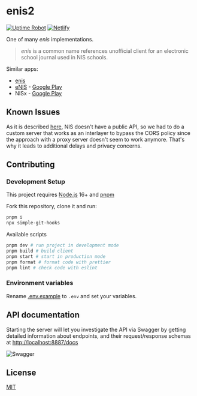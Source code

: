 # enis2

[![Uptime Robot](https://img.shields.io/uptimerobot/status/m788722189-0972bdac9b2e03392769f154?label=server)](https://stats.uptimerobot.com/kXD0runRnw/788722189)
[![Netlify](https://img.shields.io/netlify/23dfe53d-5fee-4df5-820d-45d6109b713a)](https://app.netlify.com/sites/enis2/deploys)

One of many _enis_ implementations.

> _enis_ is a common name references unofficial client for an electronic school journal used in NIS schools.

Similar apps:

- [enis](https://github.com/superhooman/enis)
- [eNIS](https://github.com/kekland/enis-app.v3) - [Google Play](https://play.google.com/store/apps/details?id=com.kekland.enis)
- NISx - [Google Play](https://play.google.com/store/apps/details?id=com.release.nisx)

## Known Issues

As it is described [here](https://github.com/superhooman/enis-proxy), NIS doesn't have a public API, so we had to do a custom server that works as an interlayer to bypass the CORS policy since the approach with a proxy server doesn't seem to work anymore. That's why it leads to additional delays and privacy concerns.

## Contributing

### Development Setup

This project requires [Node.js](https://nodejs.org/en/download/current/) 16+ and [pnpm](https://pnpm.io/)

Fork this repository, clone it and run:

```bash
pnpm i
npx simple-git-hooks
```

Available scripts

```bash
pnpm dev # run project in development mode
pnpm build # build client
pnpm start # start in production mode
pnpm format # format code with prettier
pnpm lint # check code with eslint
```

### Environment variables

Rename [.env.example](/.env.example) to `.env` and set your variables.

## API documentation

Starting the server will let you investigate the API via Swagger by getting detailed information about endpoints, and their request/response schemas at [http://localhost:8887/docs](http://localhost:8887/docs)

![Swagger](https://i.imgur.com/pPxuhW9.png)

## License

[MIT](/LICENSE)
